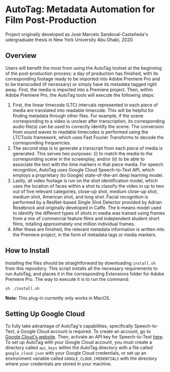# AutoTag: Metadata Automation for Film Post-Production
Project originally developed as José Marcelo Sandoval-Castañeda's udergraduate thesis in New York University Abu Dhabi, 2020.

## Overview
Users will benefit the most from using the AutoTag toolset at the beginning of the post-production process: a day of production has finished, with its corresponding footage ready to be imported into Adobe Premiere Pro and to be transcoded (if necessary) or simply have its metadata tagged right away. First, the media is imported into a Premiere project. Then, within Adobe Premiere Pro, the AutoTag tools will execute the following steps:
1. First, the linear timecode (LTC) intervals represented in each piece of media are translated into readable timecode. This will be helpful for finding metadata through other files. For example, if the scene corresponding to a video is unclear after transcription, its corresponding audio file(s) can be used to correctly identify the scene. The conversion from sound waves to readable timecodes is performed using the LTCTools framework, which uses Fast Fourier Transforms to decode the corresponding frequencies. 
2. The second step is to generate a transcript from each piece of media is generated. This serves two purposes: (i) to match the media to the corresponding scene in the screenplay, and/or (ii) to be able to associate the text with the time markers in that piece media. For speech recognition, AutoTag uses Google Cloud Speech-to-Text API, which employs a proprietary (to Google) state-of-the-art deep learning model.
3. Lastly, all video footage is run on the shot identification model, which uses the location of faces within a shot to classify the video in up to two out of five relevant categories, close-up shot, medium close-up shot, medium shot, American shot, and long shot. Facial recognition is performed by a ResNet-based Single Shot Detector provided by Adrian Rosebrock and originally developed in Caffe. The k-means model used to identify the different types of shots in media was trained using frames from a mix of commercial feature films and independent student short films, totalling approximately one million individual frames.
4. After these are finished, the relevant metadata information is written into the Premiere project, in the form of metadata tags or media markers.

## How to Install
Installing the files should be straightforward by downloading `install.sh` from this repository. This script installs all the necessary requirements to run AutoTag, and places it in the corresponding Extensions folder for Adobe Premiere Pro. The way to execute it is to run the command:
```
sh ./install.sh
```
**Note:** This plug-in currently only works in MacOS.

## Setting Up Google Cloud
To fully take advantage of AutoTag's capabilities, specifically Speech-to-Text, a Google Cloud account is required. To create an account, go to [Google Cloud's website](https://cloud.google.com). Then, activate an API key for Speech-to-Text [here](https://cloud.google.com/speech-to-text/). To set up AutoTag with your Google Cloud account, you must create a directory called `api_keys` within the AutoTag directory with a file called `google_cloud.json` with your Google Cloud credentials, or set up an environment variable called `GOOGLE_CLOUD_CREDENTIALS` with the directory where your credentials are stored in your machine.


